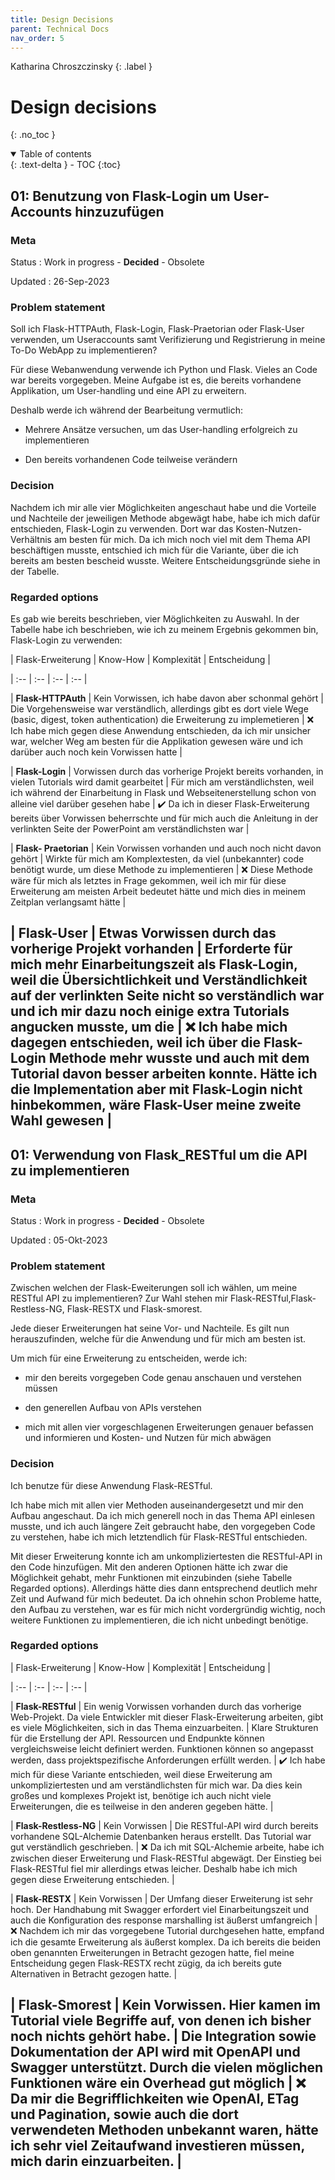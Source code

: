 ```yaml
---
title: Design Decisions
parent: Technical Docs
nav_order: 5
---
```


Katharina Chroszczinsky
{: .label }

# Design decisions
{: .no_toc }

<details open markdown="block">
  <summary>
    Table of contents
  </summary>
  {: .text-delta }
- TOC
{:toc}
</details>

## 01: Benutzung von Flask-Login um User-Accounts hinzuzufügen

### Meta

Status
: Work in progress - **Decided** - Obsolete

Updated
: 26-Sep-2023

### Problem statement

Soll ich Flask-HTTPAuth, Flask-Login, Flask-Praetorian oder Flask-User verwenden, um Useraccounts samt Verifizierung und Registrierung in meine To-Do WebApp zu implementieren?

Für diese Webanwendung verwende ich Python und Flask. Vieles an Code war bereits vorgegeben. Meine Aufgabe ist es, die bereits vorhandene Applikation, um User-handling und eine API zu erweitern. 

Deshalb werde ich während der Bearbeitung vermutlich:

+ Mehrere Ansätze versuchen, um das User-handling erfolgreich zu implementieren

+ Den bereits vorhandenen Code teilweise verändern


### Decision

Nachdem ich mir alle vier Möglichkeiten angeschaut habe und die Vorteile und Nachteile der jeweiligen Methode abgewägt habe, habe ich mich dafür entschieden, Flask-Login zu verwenden. Dort war das Kosten-Nutzen-Verhältnis am besten für mich. Da ich mich noch viel mit dem Thema API beschäftigen musste, entschied ich mich für die Variante, über die ich bereits am besten bescheid wusste. Weitere Entscheidungsgründe siehe in der Tabelle.

### Regarded options

Es gab wie bereits beschrieben, vier Möglichkeiten zu Auswahl.
In der Tabelle habe ich beschrieben, wie ich zu meinem Ergebnis gekommen bin, Flask-Login zu verwenden:


| Flask-Erweiterung | Know-How | Komplexität | Entscheidung |

| :-- | :-- | :-- | :-- |

| **Flask-HTTPAuth** | Kein Vorwissen, ich habe davon aber schonmal gehört | Die Vorgehensweise war verständlich, allerdings gibt es dort viele Wege (basic, digest, token authentication) die Erweiterung zu implemetieren | ❌
Ich habe mich gegen diese Anwendung entschieden, da ich mir unsicher war, welcher Weg am besten für die Applikation gewesen wäre und ich darüber auch noch kein Vorwissen hatte |

| **Flask-Login** | Vorwissen durch das vorherige Projekt bereits vorhanden, in vielen Tutorials wird damit gearbeitet | Für mich am verständlichsten, weil ich während der Einarbeitung in Flask und Webseitenerstellung schon von alleine viel darüber gesehen habe | ✔️
Da ich in dieser Flask-Erweiterung bereits über Vorwissen beherrschte und für mich auch die Anleitung in der verlinkten Seite der PowerPoint am verständlichsten war |

| **Flask- Praetorian** | Kein Vorwissen vorhanden und auch noch nicht davon gehört | Wirkte für mich am Komplextesten, da viel (unbekannter) code benötigt wurde, um diese Methode zu implementieren | ❌
Diese Methode wäre für mich als letztes in Frage gekommen, weil ich mir für diese Erweiterung am meisten Arbeit bedeutet hätte und mich dies in meinem Zeitplan verlangsamt hätte |

| **Flask-User** | Etwas Vorwissen durch das vorherige Projekt vorhanden | Erforderte für mich mehr Einarbeitungszeit als Flask-Login, weil die Übersichtlichkeit und Verständlichkeit auf der verlinkten Seite nicht so verständlich war und ich mir dazu noch einige extra Tutorials angucken musste, um die | ❌
Ich habe mich dagegen entschieden, weil ich über die Flask-Login Methode mehr wusste und auch mit dem Tutorial davon besser arbeiten konnte. Hätte ich die Implementation aber mit Flask-Login nicht hinbekommen, wäre Flask-User meine zweite Wahl gewesen |
---

## 01: Verwendung von Flask_RESTful um die API zu implementieren

### Meta

Status
: Work in progress - **Decided** - Obsolete

Updated
: 05-Okt-2023

### Problem statement

Zwischen welchen der Flask-Eweiterungen soll ich wählen, um meine RESTful API zu implementieren? Zur Wahl stehen mir Flask-RESTful,Flask-Restless-NG, Flask-RESTX und Flask-smorest.

Jede dieser Erweiterungen hat seine Vor- und Nachteile. Es gilt nun herauszufinden, welche für die Anwendung und für mich am besten ist. 

Um mich für eine Erweiterung zu entscheiden, werde ich:

+ mir den bereits vorgegeben Code genau anschauen und verstehen müssen

+ den generellen Aufbau von APIs verstehen

+ mich mit allen vier vorgeschlagenen Erweiterungen genauer befassen und informieren und Kosten- und Nutzen für mich abwägen


### Decision

Ich benutze für diese Anwendung Flask-RESTful. 

Ich habe mich mit allen vier Methoden auseinandergesetzt und mir den Aufbau angeschaut. Da ich mich generell noch in das Thema API einlesen musste, und ich auch längere Zeit gebraucht habe, den vorgegeben Code zu verstehen, habe ich mich letztendlich für Flask-RESTful entschieden. 

Mit dieser Erweiterung konnte ich am unkompliziertesten die RESTful-API in den Code hinzufügen. Mit den anderen Optionen hätte ich zwar die Möglichkeit gehabt, mehr Funktionen mit einzubinden (siehe Tabelle Regarded options). Allerdings hätte dies dann entsprechend deutlich mehr Zeit und Aufwand für mich bedeutet. Da ich ohnehin schon Probleme hatte, den Aufbau zu verstehen, war es für mich nicht vordergründig wichtig, noch weitere Funktionen zu implementieren, die ich nicht unbedingt benötige.

### Regarded options

| Flask-Erweiterung | Know-How | Komplexität | Entscheidung |

| :-- | :-- | :-- | :-- |

| **Flask-RESTful** | Ein wenig Vorwissen vorhanden durch das vorherige Web-Projekt. Da viele Entwickler mit dieser Flask-Erweiterung arbeiten, gibt es viele Möglichkeiten, sich in das Thema einzuarbeiten. | Klare Strukturen für die Erstellung der API. Ressourcen und Endpunkte können vergleichsweise leicht definiert werden. Funktionen können so angepasst werden, dass projektspezifische Anforderungen erfüllt werden. | ✔️ Ich habe mich für diese Variante entschieden, weil diese Erweiterung am unkompliziertesten und am verständlichsten für mich war. Da dies kein großes und komplexes Projekt ist, benötige ich auch nicht viele Erweiterungen, die es teilweise in den anderen gegeben hätte. |

| **Flask-Restless-NG** | Kein Vorwissen | Die RESTful-API wird durch bereits vorhandene SQL-Alchemie Datenbanken heraus erstellt. Das Tutorial war gut verständlich geschrieben. | ❌ Da ich mit SQL-Alchemie arbeite, habe ich zwischen dieser Erweiterung und Flask-RESTful abgewägt. Der Einstieg bei Flask-RESTful fiel mir allerdings etwas leicher. Deshalb habe ich mich gegen diese Erweiterung entschieden. |

| **Flask-RESTX** | Kein Vorwissen | Der Umfang dieser Erweiterung ist sehr hoch. Der Handhabung mit Swagger erfordert viel Einarbeitungszeit und auch die Konfiguration des response marshalling ist äußerst umfangreich | ❌ Nachdem ich mir das vorgegebene Tutorial durchgesehen hatte, empfand ich die gesamte Erweiterung als äußerst komplex. Da ich bereits die beiden oben genannten Erweiterungen in Betracht gezogen hatte, fiel meine Entscheidung gegen Flask-RESTX recht zügig, da ich bereits gute Alternativen in Betracht gezogen hatte. |

| **Flask-Smorest** | Kein Vorwissen. Hier kamen im Tutorial viele Begriffe auf, von denen ich bisher noch nichts gehört habe. | Die Integration sowie Dokumentation der API wird mit OpenAPI und Swagger unterstützt. Durch die vielen möglichen Funktionen wäre ein Overhead gut möglich | ❌ Da mir die Begrifflichkeiten wie OpenAI, ETag und Pagination, sowie auch die dort verwendeten Methoden unbekannt waren, hätte ich sehr viel Zeitaufwand investieren müssen, mich darin einzuarbeiten. |
---
